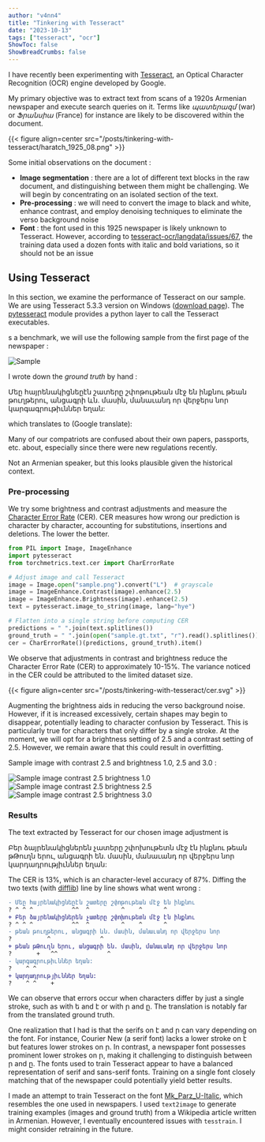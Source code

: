 ```yaml
---
author: "v4nn4"
title: "Tinkering with Tesseract"
date: "2023-10-13"
tags: ["tesseract", "ocr"]
ShowToc: false
ShowBreadCrumbs: false
---
```


I have recently been experimenting with [Tesseract](https://github.com/tesseract-ocr/tesseract), an Optical Character Recognition (OCR) engine developed by Google.

My primary objective was to extract text from scans of a 1920s Armenian newspaper and execute search queries on it. Terms like *պատերազմ* (war) or *Ֆրանսիա* (France) for instance are likely to be discovered within the document.

{{< figure align=center src="/posts/tinkering-with-tesseract/haratch_1925_08.png" >}}

Some initial observations on the document :

- **Image segmentation** : there are a lot of different text blocks in the raw document, and distinguishing between them might be challenging. We will begin by concentrating on an isolated section of the text.
- **Pre-processing** : we will need to convert the image to black and white, enhance contrast, and employ denoising techniques to eliminate the verso background noise
- **Font** : the font used in this 1925 newspaper is likely unknown to Tesseract. However, according to [tesseract-ocr/langdata/issues/67](https://github.com/tesseract-ocr/langdata/issues/67), the training data used a dozen fonts with italic and bold variations, so it should not be an issue

## Using Tesseract

In this section, we examine the performance of Tesseract on our sample. We are using Tesseract 5.3.3 version on Windows ([download page](https://github.com/UB-Mannheim/tesseract/wiki)). The [pytesseract](https://github.com/madmaze/pytesseract) module provides a python layer to call the Tesseract executables.

s a benchmark, we will use the following sample from the first page of the newspaper :

![Sample](/posts/tinkering-with-tesseract/sample.jpg)

I wrote down the *ground truth* by hand :

<div class="message">
Մեը հայրենակիցնեըէն շատերը շփոթութեան մէջ են ինքնու թեան թուղթերու, անցագրի ևն. մասին, մանաւանդ որ վերջերս նոր կարգագրութիւններ եղան:
</div>

which translates to (Google translate):

<div class="message">
Many of our compatriots are confused about their own papers, passports, etc. about, especially since there were new regulations recently.
</div>

Not an Armenian speaker, but this looks plausible given the historical context.

### Pre-processing

We try some brightness and contrast adjustments and measure the [Character Error Rate](https://torchmetrics.readthedocs.io/en/stable/text/char_error_rate.html) (CER). CER measures how wrong our prediction is character by character, accounting for substitutions, insertions and deletions. The lower the better.

```python
from PIL import Image, ImageEnhance
import pytesseract
from torchmetrics.text.cer import CharErrorRate

# Adjust image and call Tesseract
image = Image.open("sample.png").convert("L")  # grayscale
image = ImageEnhance.Contrast(image).enhance(2.5)
image = ImageEnhance.Brightness(image).enhance(2.5)
text = pytesseract.image_to_string(image, lang="hye")

# Flatten into a single string before computing CER
predictions = " ".join(text.splitlines())
ground_truth = " ".join(open("sample.gt.txt", "r").read().splitlines())
cer = CharErrorRate()(predictions, ground_truth).item()
```

We observe that adjustments in contrast and brightness reduce the Character Error Rate (CER) to approximately 10-15%. The variance noticed in the CER could be attributed to the limited dataset size.

{{< figure align=center src="/posts/tinkering-with-tesseract/cer.svg" >}}

Augmenting the brightness aids in reducing the verso background noise. However, if it is increased excessively, certain shapes may begin to disappear, potentially leading to character confusion by Tesseract. This is particularly true for characters that only differ by a single stroke. At the moment, we will opt for a brightness setting of 2.5 and a contrast setting of 2.5. However, we remain aware that this could result in overfitting.

Sample image with contrast 2.5 and brightness 1.0, 2.5 and 3.0 :

![Sample image contrast 2.5 brightness 1.0](/posts/tinkering-with-tesseract/sample_enhanced_b1.0_c2.5.png)
![Sample image contrast 2.5 brightness 2.5](/posts/tinkering-with-tesseract/sample_enhanced_b2.5_c2.5.png)
![Sample image contrast 2.5 brightness 3.0](/posts/tinkering-with-tesseract/sample_enhanced_b3.0_c2.5.png)

### Results

The text extracted by Tesseract for our chosen image adjustment is

<div class="message">
Բեր ձայրենակիցներեն չատերը շփոխութետն մէջ էն ինքնու թեան թԹուղն երու, անցագրի են. մասին, մանաւանդ որ վերջերս նոր կարդադրությիւններ եղան:
</div>

The CER is 13%, which is an character-level accuracy of 87%. Diffing the two texts (with [difflib](https://docs.python.org/3/library/difflib.html)) line by line shows what went wrong :

```diff
- Մեը հայրենակիցնեըէն շատերը շփոթութեան մէջ են ինքնու
? ^ ^ ^           ^^  ^         ^    ^      ^
+ Բեր ձայրենակիցներեն չատերը շփոխութետն մէջ էն ինքնու
? ^ ^ ^           ^^  ^         ^    ^      ^
- թեան թուղթերու, անցագրի ևն. մասին, մանաւանդ որ վերջերս նոր
?          ^              ^
+ թեան թԹուղն երու, անցագրի են. մասին, մանաւանդ որ վերջերս նոր
?       +   ^^              ^
- կարգագրութիւններ եղան:
?    ^ ^
+ կարդադրությիւններ եղան:
?    ^ ^    +
```

We can observe that errors occur when characters differ by just a single stroke, such as with ե and է or with ր and ը. The translation is notably far from the translated ground truth.

One realization that I had is that the serifs on է and ր can vary depending on the font. For instance, Courier New (a serif font) lacks a lower stroke on է but features lower strokes on ր. In contrast, a newspaper font possesses prominent lower strokes on ր, making it challenging to distinguish between ր and ը. The fonts used to train Tesseract appear to have a balanced representation of serif and sans-serif fonts. Training on a single font closely matching that of the newspaper could potentially yield better results.

I made an attempt to train Tesseract on the font [Mk_Parz_U-Italic](https://fonter.am/en/fonts/mk-parz-unicode), which resembles the one used in newspapers. I used `text2image` to generate training examples (images and ground truth) from a Wikipedia article written in Armenian. However, I eventually encountered issues with `tesstrain`. I might consider retraining in the future.